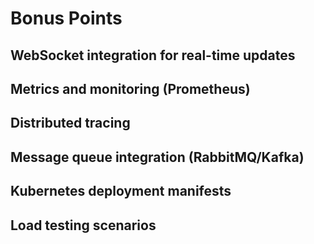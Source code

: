 # Bonus Points

## WebSocket integration for real-time updates

## Metrics and monitoring (Prometheus)

## Distributed tracing

## Message queue integration (RabbitMQ/Kafka)

## Kubernetes deployment manifests

## Load testing scenarios
